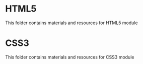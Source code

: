 # HTML5
This folder contains materials and resources for HTML5 module
# CSS3
This folder contains materials and resources for CSS3 module
